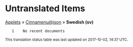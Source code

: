 # Untranslated Items
[Applets](../../../README.md) &#187; [Cinnamenu@json](../README.md) &#187; **Swedish (sv)**

       1	No recent documents

<sup>This translation status table was last updated on 2017-10-02, 14:37 UTC.</sup>
